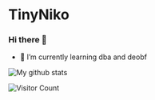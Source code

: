 # TinyNiko
### Hi there 👋

- 🌱 I’m currently learning dba and deobf

<img src="https://github-readme-stats.vercel.app/api?username=TinyNiko&show_icons=true&theme=dracula&include_all_commits=true&count_private=true&layout=compact" alt="My github stats"/>

![Visitor Count](https://profile-counter.glitch.me/TinyNiko/count.svg)
